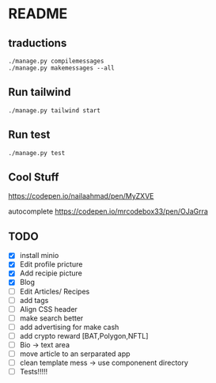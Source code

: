 # README #


## traductions ##
```
./manage.py compilemessages
./manage.py makemessages --all
```
## Run tailwind ##
```
./manage.py tailwind start
```
## Run test ##
```
./manage.py test
```


## Cool Stuff ##
https://codepen.io/nailaahmad/pen/MyZXVE

autocomplete
https://codepen.io/mrcodebox33/pen/OJaGrra


## TODO ##
 - [x] install minio
 - [x] Edit profile pricture
 - [x] Add recipie picture
 - [x] Blog
 - [ ] Edit Articles/ Recipes
 - [ ] add tags
 - [ ] Align CSS header
 - [ ] make search better
 - [ ] add advertising for make cash
 - [ ] add crypto reward [BAT,Polygon,NFTL]
 - [ ] Bio -> text area
 - [ ] move article to an serparated app
 - [ ] clean template mess -> use componenent directory
 - [ ] Tests!!!!!
